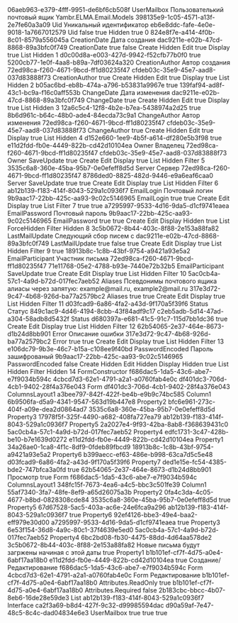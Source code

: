 ﻿<?xml version="1.0" encoding="utf-8"?>
<Entity xmlns:xsi="http://www.w3.org/2001/XMLSchema-instance" xmlns:xsd="http://www.w3.org/2001/XMLSchema">
  <Uid>06aeb963-e379-4fff-9951-de6bf6cb508f</Uid>
  <Name>UserMailbox</Name>
  <DisplayName>Пользователький почтовый ящик</DisplayName>
  <Namespace>Yambr.ELMA.Email.Models</Namespace>
  <Properties>
    <PropertyMetadata xsi:type="EntityPropertyMetadata">
      <Uid>398135e9-1c05-4571-a13f-2e7fe60a3a09</Uid>
      <Name>Uid</Name>
      <DisplayName>Уникальный идентификатор</DisplayName>
      <TypeUid>eb6e8ddc-fafe-4e0e-9018-1a7667012579</TypeUid>
      <Settings xsi:type="GuidSettings">
        <FieldName>Uid</FieldName>
      </Settings>
      <Nullable>false</Nullable>
      <IsSystem>true</IsSystem>
      <ViewSettings>
        <Attributes>
          <ViewAttribute>
            <Visibility>Hidden</Visibility>
            <ReadOnly>true</ReadOnly>
          </ViewAttribute>
        </Attributes>
      </ViewSettings>
      <Order>0</Order>
    </PropertyMetadata>
    <PropertyMetadata xsi:type="EntityPropertyMetadata">
      <Uid>824e8f7e-a414-4f0b-8c01-8579a556045a</Uid>
      <Name>CreationDate</Name>
      <DisplayName>Дата создания</DisplayName>
      <TypeUid>dac9211e-e02b-47cd-8868-89a3bfc0f749</TypeUid>
      <Settings xsi:type="DateTimeSettings">
        <FieldName>CreationDate</FieldName>
        <SetCurrentDate>true</SetCurrentDate>
      </Settings>
      <Nullable>false</Nullable>
      <ViewSettings>
        <Attributes>
          <ViewAttribute>
            <ViewType>Create</ViewType>
            <Visibility>Hidden</Visibility>
          </ViewAttribute>
          <ViewAttribute>
            <ViewType>Edit</ViewType>
            <ReadOnly>true</ReadOnly>
          </ViewAttribute>
          <ViewAttribute>
            <ViewType>Display</ViewType>
            <ReadOnly>true</ReadOnly>
          </ViewAttribute>
          <ViewAttribute>
            <ViewType>List</ViewType>
            <Visibility>Hidden</Visibility>
          </ViewAttribute>
        </Attributes>
      </ViewSettings>
      <Order>1</Order>
      <Handlers>
        <PropertyHandlerInfo>
          <HandlerUid>d0c00d8a-e003-427d-9942-f52cfb77b0f0</HandlerUid>
        </PropertyHandlerInfo>
      </Handlers>
      <Filterable>true</Filterable>
    </PropertyMetadata>
    <PropertyMetadata xsi:type="EntityPropertyMetadata">
      <Uid>5200cb77-1e0f-4aa8-b89a-7df03624a320</Uid>
      <Name>CreationAuthor</Name>
      <DisplayName>Автор создания</DisplayName>
      <TypeUid>72ed98ca-f260-4671-9bcd-ff1d80235f47</TypeUid>
      <SubTypeUid>cfdeb03c-35e9-45e7-aad8-037d83888f73</SubTypeUid>
      <Settings xsi:type="EntityUserSettings">
        <FieldName>CreationAuthor</FieldName>
      </Settings>
      <Nullable>true</Nullable>
      <ViewSettings>
        <Attributes>
          <ViewAttribute>
            <ViewType>Create</ViewType>
            <Visibility>Hidden</Visibility>
          </ViewAttribute>
          <ViewAttribute>
            <ViewType>Edit</ViewType>
            <ReadOnly>true</ReadOnly>
          </ViewAttribute>
          <ViewAttribute>
            <ViewType>Display</ViewType>
            <ReadOnly>true</ReadOnly>
          </ViewAttribute>
          <ViewAttribute>
            <ViewType>List</ViewType>
            <Visibility>Hidden</Visibility>
          </ViewAttribute>
        </Attributes>
      </ViewSettings>
      <Order>2</Order>
      <Handlers>
        <PropertyHandlerInfo>
          <HandlerUid>b05ac6bd-eb8b-474a-a796-b53831a9967e</HandlerUid>
        </PropertyHandlerInfo>
      </Handlers>
      <Filterable>true</Filterable>
    </PropertyMetadata>
    <PropertyMetadata xsi:type="EntityPropertyMetadata">
      <Uid>139faf94-ad8f-43c1-bc9a-f16c0aff553b</Uid>
      <Name>ChangeDate</Name>
      <DisplayName>Дата изменения</DisplayName>
      <TypeUid>dac9211e-e02b-47cd-8868-89a3bfc0f749</TypeUid>
      <Settings xsi:type="DateTimeSettings">
        <FieldName>ChangeDate</FieldName>
      </Settings>
      <Nullable>true</Nullable>
      <ViewSettings>
        <Attributes>
          <ViewAttribute>
            <ViewType>Create</ViewType>
            <Visibility>Hidden</Visibility>
          </ViewAttribute>
          <ViewAttribute>
            <ViewType>Edit</ViewType>
            <ReadOnly>true</ReadOnly>
          </ViewAttribute>
          <ViewAttribute>
            <ViewType>Display</ViewType>
            <ReadOnly>true</ReadOnly>
          </ViewAttribute>
          <ViewAttribute>
            <ViewType>List</ViewType>
            <Visibility>Hidden</Visibility>
          </ViewAttribute>
        </Attributes>
      </ViewSettings>
      <Order>3</Order>
      <Handlers>
        <PropertyHandlerInfo>
          <HandlerUid>12a6c5c4-12f8-4b2e-b7ea-5438974a2d25</HandlerUid>
        </PropertyHandlerInfo>
      </Handlers>
      <Filterable>true</Filterable>
    </PropertyMetadata>
    <PropertyMetadata xsi:type="EntityPropertyMetadata">
      <Uid>8b6d961c-b64c-48b0-ade4-84ecda73c9a1</Uid>
      <Name>ChangeAuthor</Name>
      <DisplayName>Автор изменения</DisplayName>
      <TypeUid>72ed98ca-f260-4671-9bcd-ff1d80235f47</TypeUid>
      <SubTypeUid>cfdeb03c-35e9-45e7-aad8-037d83888f73</SubTypeUid>
      <Settings xsi:type="EntityUserSettings">
        <FieldName>ChangeAuthor</FieldName>
      </Settings>
      <Nullable>true</Nullable>
      <ViewSettings>
        <Attributes>
          <ViewAttribute>
            <ViewType>Create</ViewType>
            <Visibility>Hidden</Visibility>
          </ViewAttribute>
          <ViewAttribute>
            <ViewType>Edit</ViewType>
            <ReadOnly>true</ReadOnly>
          </ViewAttribute>
          <ViewAttribute>
            <ViewType>Display</ViewType>
            <ReadOnly>true</ReadOnly>
          </ViewAttribute>
          <ViewAttribute>
            <ViewType>List</ViewType>
            <Visibility>Hidden</Visibility>
          </ViewAttribute>
        </Attributes>
      </ViewSettings>
      <Order>4</Order>
      <Handlers>
        <PropertyHandlerInfo>
          <HandlerUid>d152e660-1ee9-4b5f-a614-df280e5b3f98</HandlerUid>
        </PropertyHandlerInfo>
      </Handlers>
      <Filterable>true</Filterable>
    </PropertyMetadata>
    <PropertyMetadata xsi:type="EntityPropertyMetadata">
      <Uid>e11d2fdd-fb0e-4449-822b-cd42d10104ea</Uid>
      <Name>Owner</Name>
      <DisplayName>Владелец</DisplayName>
      <TypeUid>72ed98ca-f260-4671-9bcd-ff1d80235f47</TypeUid>
      <SubTypeUid>cfdeb03c-35e9-45e7-aad8-037d83888f73</SubTypeUid>
      <Settings xsi:type="EntityUserSettings">
        <FieldName>Owner</FieldName>
        <CascadeMode>SaveUpdate</CascadeMode>
      </Settings>
      <Nullable>true</Nullable>
      <ViewSettings>
        <Attributes>
          <ViewAttribute>
            <ViewType>Create</ViewType>
          </ViewAttribute>
          <ViewAttribute>
            <ViewType>Edit</ViewType>
          </ViewAttribute>
          <ViewAttribute>
            <ViewType>Display</ViewType>
            <ReadOnly>true</ReadOnly>
          </ViewAttribute>
          <ViewAttribute>
            <ViewType>List</ViewType>
            <Visibility>Hidden</Visibility>
          </ViewAttribute>
          <ViewAttribute>
            <ViewType>Filter</ViewType>
          </ViewAttribute>
        </Attributes>
      </ViewSettings>
      <Order>5</Order>
    </PropertyMetadata>
    <PropertyMetadata xsi:type="EntityPropertyMetadata">
      <Uid>3535c6a8-360e-45ba-95b7-0e0efeff8d5d</Uid>
      <Name>Server</Name>
      <DisplayName>Сервер</DisplayName>
      <TypeUid>72ed98ca-f260-4671-9bcd-ff1d80235f47</TypeUid>
      <SubTypeUid>8786ded0-8825-482d-9446-e9a6eaf6caa0</SubTypeUid>
      <Settings xsi:type="EntitySettings">
        <FieldName>Server</FieldName>
        <CascadeMode>SaveUpdate</CascadeMode>
      </Settings>
      <Nullable>true</Nullable>
      <Required>true</Required>
      <ViewSettings>
        <Attributes>
          <ViewAttribute>
            <ViewType>Create</ViewType>
          </ViewAttribute>
          <ViewAttribute>
            <ViewType>Edit</ViewType>
          </ViewAttribute>
          <ViewAttribute>
            <ViewType>Display</ViewType>
            <ReadOnly>true</ReadOnly>
          </ViewAttribute>
          <ViewAttribute>
            <ViewType>List</ViewType>
            <Visibility>Hidden</Visibility>
          </ViewAttribute>
          <ViewAttribute>
            <ViewType>Filter</ViewType>
          </ViewAttribute>
        </Attributes>
      </ViewSettings>
      <Order>6</Order>
    </PropertyMetadata>
    <PropertyMetadata xsi:type="EntityPropertyMetadata">
      <Uid>ab12b139-f183-414f-8043-529a1c0936f7</Uid>
      <Name>EmailLogin</Name>
      <DisplayName>Почтовый логин</DisplayName>
      <TypeUid>9b9aac17-22bb-425c-aa93-9c02c5146965</TypeUid>
      <Settings xsi:type="StringSettings">
        <FieldName>EmailLogin</FieldName>
      </Settings>
      <Nullable>true</Nullable>
      <Required>true</Required>
      <ViewSettings>
        <Attributes>
          <ViewAttribute>
            <ViewType>Create</ViewType>
          </ViewAttribute>
          <ViewAttribute>
            <ViewType>Edit</ViewType>
          </ViewAttribute>
          <ViewAttribute>
            <ViewType>Display</ViewType>
            <ReadOnly>true</ReadOnly>
          </ViewAttribute>
          <ViewAttribute>
            <ViewType>List</ViewType>
          </ViewAttribute>
          <ViewAttribute>
            <ViewType>Filter</ViewType>
          </ViewAttribute>
        </Attributes>
      </ViewSettings>
      <Order>7</Order>
      <InFastSearch>true</InFastSearch>
      <Filterable>true</Filterable>
    </PropertyMetadata>
    <PropertyMetadata xsi:type="EntityPropertyMetadata">
      <Uid>a7295997-9533-4d16-9da5-d1cf9741eaea</Uid>
      <Name>EmailPassword</Name>
      <DisplayName>Почтовый пароль</DisplayName>
      <TypeUid>9b9aac17-22bb-425c-aa93-9c02c5146965</TypeUid>
      <Settings xsi:type="StringSettings">
        <FieldName>EmailPassword</FieldName>
      </Settings>
      <Nullable>true</Nullable>
      <Required>true</Required>
      <ViewSettings>
        <Attributes>
          <ViewAttribute>
            <ViewType>Create</ViewType>
          </ViewAttribute>
          <ViewAttribute>
            <ViewType>Edit</ViewType>
          </ViewAttribute>
          <ViewAttribute>
            <ViewType>Display</ViewType>
            <Visibility>Hidden</Visibility>
            <ReadOnly>true</ReadOnly>
          </ViewAttribute>
          <ViewAttribute>
            <ViewType>List</ViewType>
            <Visibility>ForceHidden</Visibility>
          </ViewAttribute>
          <ViewAttribute>
            <ViewType>Filter</ViewType>
            <Visibility>Hidden</Visibility>
          </ViewAttribute>
        </Attributes>
      </ViewSettings>
      <Order>8</Order>
    </PropertyMetadata>
    <PropertyMetadata xsi:type="EntityPropertyMetadata">
      <Uid>3c5b0672-8b44-403c-8f88-2e153a88fa82</Uid>
      <Name>LastMailUpdate</Name>
      <DisplayName>Следующий сбор писем с</DisplayName>
      <TypeUid>dac9211e-e02b-47cd-8868-89a3bfc0f749</TypeUid>
      <Settings xsi:type="DateTimeSettings">
        <FieldName>LastMailUpdate</FieldName>
        <SetCurrentDate>true</SetCurrentDate>
      </Settings>
      <Nullable>false</Nullable>
      <Required>true</Required>
      <ViewSettings>
        <Attributes>
          <ViewAttribute>
            <ViewType>Create</ViewType>
          </ViewAttribute>
          <ViewAttribute>
            <ViewType>Edit</ViewType>
          </ViewAttribute>
          <ViewAttribute>
            <ViewType>Display</ViewType>
            <ReadOnly>true</ReadOnly>
          </ViewAttribute>
          <ViewAttribute>
            <ViewType>List</ViewType>
            <Visibility>Hidden</Visibility>
          </ViewAttribute>
          <ViewAttribute>
            <ViewType>Filter</ViewType>
          </ViewAttribute>
        </Attributes>
      </ViewSettings>
      <Order>9</Order>
      <Filterable>true</Filterable>
    </PropertyMetadata>
    <PropertyMetadata xsi:type="EntityPropertyMetadata">
      <Uid>18913b8c-1c8b-43bf-9754-a9421a93e5a2</Uid>
      <Name>EmailParticipant</Name>
      <DisplayName>Участник письма</DisplayName>
      <TypeUid>72ed98ca-f260-4671-9bcd-ff1d80235f47</TypeUid>
      <SubTypeUid>71e11768-05e2-4788-b93e-7440e72b32b5</SubTypeUid>
      <Settings xsi:type="EntitySettings">
        <FieldName>EmailParticipant</FieldName>
        <CascadeMode>SaveUpdate</CascadeMode>
      </Settings>
      <Nullable>true</Nullable>
      <ViewSettings>
        <Attributes>
          <ViewAttribute>
            <ViewType>Create</ViewType>
          </ViewAttribute>
          <ViewAttribute>
            <ViewType>Edit</ViewType>
          </ViewAttribute>
          <ViewAttribute>
            <ViewType>Display</ViewType>
            <ReadOnly>true</ReadOnly>
          </ViewAttribute>
          <ViewAttribute>
            <ViewType>List</ViewType>
            <Visibility>Hidden</Visibility>
          </ViewAttribute>
          <ViewAttribute>
            <ViewType>Filter</ViewType>
          </ViewAttribute>
        </Attributes>
      </ViewSettings>
      <Order>10</Order>
    </PropertyMetadata>
    <PropertyMetadata xsi:type="EntityPropertyMetadata">
      <Uid>5ac0cb4a-57c1-4a9d-b72d-017fec7aeb52</Uid>
      <Name>Aliases</Name>
      <DisplayName>Псевдонимы почтового ящика</DisplayName>
      <Description>алиасы через запятую: example@mail.ru, example2@mail.ru</Description>
      <TypeUid>317e3d72-9c47-4b68-926d-ba77a2579bc2</TypeUid>
      <Settings xsi:type="TextSettings">
        <FieldName>Aliases</FieldName>
        <MultiLine>true</MultiLine>
      </Settings>
      <Nullable>true</Nullable>
      <ViewSettings>
        <Attributes>
          <ViewAttribute>
            <ViewType>Create</ViewType>
          </ViewAttribute>
          <ViewAttribute>
            <ViewType>Edit</ViewType>
          </ViewAttribute>
          <ViewAttribute>
            <ViewType>Display</ViewType>
            <ReadOnly>true</ReadOnly>
          </ViewAttribute>
          <ViewAttribute>
            <ViewType>List</ViewType>
            <Visibility>Hidden</Visibility>
          </ViewAttribute>
          <ViewAttribute>
            <ViewType>Filter</ViewType>
          </ViewAttribute>
        </Attributes>
      </ViewSettings>
      <Order>11</Order>
    </PropertyMetadata>
    <PropertyMetadata xsi:type="EntityPropertyMetadata">
      <Uid>d03fcad9-6a86-4fa2-a43d-9f170a5f39f6</Uid>
      <Name>Status</Name>
      <DisplayName>Статус</DisplayName>
      <TypeUid>849c1ac9-4d46-4194-8cbb-43f84adf9c17</TypeUid>
      <SubTypeUid>c2eb5adb-5d14-47ad-a304-58adb8d5432f</SubTypeUid>
      <Settings xsi:type="EnumSettings">
        <FieldName>Status</FieldName>
        <DefaultValue>d680397a-e681-41c5-91c7-115d7bb1dc36</DefaultValue>
      </Settings>
      <Nullable>true</Nullable>
      <ViewSettings>
        <Attributes>
          <ViewAttribute>
            <ViewType>Create</ViewType>
          </ViewAttribute>
          <ViewAttribute>
            <ViewType>Edit</ViewType>
          </ViewAttribute>
          <ViewAttribute>
            <ViewType>Display</ViewType>
            <ReadOnly>true</ReadOnly>
          </ViewAttribute>
          <ViewAttribute>
            <ViewType>List</ViewType>
            <Visibility>Hidden</Visibility>
          </ViewAttribute>
          <ViewAttribute>
            <ViewType>Filter</ViewType>
          </ViewAttribute>
        </Attributes>
      </ViewSettings>
      <Order>12</Order>
    </PropertyMetadata>
    <PropertyMetadata xsi:type="EntityPropertyMetadata">
      <Uid>62b54065-2e37-464e-8673-d1b24d8bb901</Uid>
      <Name>Error</Name>
      <DisplayName>Описание ошибки</DisplayName>
      <TypeUid>317e3d72-9c47-4b68-926d-ba77a2579bc2</TypeUid>
      <Settings xsi:type="TextSettings">
        <FieldName>Error</FieldName>
        <MultiLine>true</MultiLine>
      </Settings>
      <Nullable>true</Nullable>
      <ViewSettings>
        <Attributes>
          <ViewAttribute>
            <ViewType>Create</ViewType>
          </ViewAttribute>
          <ViewAttribute>
            <ViewType>Edit</ViewType>
          </ViewAttribute>
          <ViewAttribute>
            <ViewType>Display</ViewType>
            <ReadOnly>true</ReadOnly>
          </ViewAttribute>
          <ViewAttribute>
            <ViewType>List</ViewType>
            <Visibility>Hidden</Visibility>
          </ViewAttribute>
          <ViewAttribute>
            <ViewType>Filter</ViewType>
          </ViewAttribute>
        </Attributes>
      </ViewSettings>
      <Order>13</Order>
    </PropertyMetadata>
    <PropertyMetadata xsi:type="EntityPropertyMetadata">
      <Uid>e106dc79-9b3e-46c7-b15a-c108ee9f40bd</Uid>
      <Name>PasswordEncoded</Name>
      <DisplayName>Пароль зашифрованый</DisplayName>
      <TypeUid>9b9aac17-22bb-425c-aa93-9c02c5146965</TypeUid>
      <Settings xsi:type="StringSettings">
        <FieldName>PasswordEncoded</FieldName>
      </Settings>
      <Nullable>false</Nullable>
      <ViewSettings>
        <Attributes>
          <ViewAttribute>
            <ViewType>Create</ViewType>
            <Visibility>Hidden</Visibility>
          </ViewAttribute>
          <ViewAttribute>
            <ViewType>Edit</ViewType>
            <Visibility>Hidden</Visibility>
          </ViewAttribute>
          <ViewAttribute>
            <ViewType>Display</ViewType>
            <Visibility>Hidden</Visibility>
            <ReadOnly>true</ReadOnly>
          </ViewAttribute>
          <ViewAttribute>
            <ViewType>List</ViewType>
            <Visibility>Hidden</Visibility>
          </ViewAttribute>
          <ViewAttribute>
            <ViewType>Filter</ViewType>
            <Visibility>Hidden</Visibility>
          </ViewAttribute>
        </Attributes>
      </ViewSettings>
      <Order>14</Order>
    </PropertyMetadata>
  </Properties>
  <FormsScheme>FormConstructor</FormsScheme>
  <DefaultForms>
    <CreateUid>f686dac5-1da5-43c6-abe7-e7f9034b594c</CreateUid>
    <EditUid>4cbcd7d3-62e1-4791-a2a1-a0760fab4e0c</EditUid>
    <DisplayUid>df401dc3-706d-4cb1-9402-28f4a376e043</DisplayUid>
  </DefaultForms>
  <Forms>
    <FormViewItem>
      <Name>Form</Name>
      <Uid>df401dc3-706d-4cb1-9402-28f4a376e043</Uid>
      <Items>
        <RootViewItem xsi:type="ColumnsLayoutViewItem">
          <Name>ColumnsLayout1</Name>
          <Uid>a3bee797-842f-422f-be4b-e9b9c74bc585</Uid>
          <Items>
            <RootViewItem xsi:type="ColumnViewItem">
              <Name>Column1</Name>
              <Uid>6b9506fa-d5a9-4341-9547-563d19b447e8</Uid>
              <Items>
                <RootViewItem xsi:type="PropertyViewItem">
                  <Name>Property2</Name>
                  <Uid>bfc6e961-273c-404f-a09e-dea2d0864ad7</Uid>
                  <Property>3535c6a8-360e-45ba-95b7-0e0efeff8d5d</Property>
                  <Attributes />
                </RootViewItem>
                <RootViewItem xsi:type="PropertyViewItem">
                  <Name>Property3</Name>
                  <Uid>17978f5f-325f-4490-a682-408fa727ea79</Uid>
                  <Property>ab12b139-f183-414f-8043-529a1c0936f7</Property>
                  <Attributes />
                </RootViewItem>
                <RootViewItem xsi:type="PropertyViewItem">
                  <Name>Property5</Name>
                  <Uid>2a2027e4-9f93-42ba-8ab8-f368639431c0</Uid>
                  <Property>5ac0cb4a-57c1-4a9d-b72d-017fec7aeb52</Property>
                  <Attributes />
                </RootViewItem>
                <RootViewItem xsi:type="PropertyViewItem">
                  <Name>Property4</Name>
                  <Uid>edfc1731-3c47-428b-be10-b7e1639d0272</Uid>
                  <Property>e11d2fdd-fb0e-4449-822b-cd42d10104ea</Property>
                  <Attributes />
                </RootViewItem>
                <RootViewItem xsi:type="PropertyViewItem">
                  <Name>Property1</Name>
                  <Uid>34a26ae0-1ca8-4f1c-8df9-0fdeb89fbcd9</Uid>
                  <Property>18913b8c-1c8b-43bf-9754-a9421a93e5a2</Property>
                  <Attributes />
                </RootViewItem>
                <RootViewItem xsi:type="PropertyViewItem">
                  <Name>Property6</Name>
                  <Uid>b399aecc-ef63-486e-b998-63ca7d5c5e48</Uid>
                  <Property>d03fcad9-6a86-4fa2-a43d-9f170a5f39f6</Property>
                  <Attributes />
                </RootViewItem>
                <RootViewItem xsi:type="PropertyViewItem">
                  <Name>Property7</Name>
                  <Uid>ded1e15e-fc54-4385-bde2-747bfca3a0fd</Uid>
                  <HideEmpty>true</HideEmpty>
                  <Property>62b54065-2e37-464e-8673-d1b24d8bb901</Property>
                  <Attributes />
                </RootViewItem>
              </Items>
            </RootViewItem>
          </Items>
        </RootViewItem>
      </Items>
      <DisplayName>Просмотр</DisplayName>
      <ReadOnly>true</ReadOnly>
    </FormViewItem>
    <FormViewItem>
      <Name>Form</Name>
      <Uid>f686dac5-1da5-43c6-abe7-e7f9034b594c</Uid>
      <Items>
        <RootViewItem xsi:type="ColumnsLayoutViewItem">
          <Name>ColumnsLayout1</Name>
          <Uid>348fc15f-7673-4ea6-a4c5-bbc3c501fe39</Uid>
          <Items>
            <RootViewItem xsi:type="ColumnViewItem">
              <Name>Column1</Name>
              <Uid>55af7340-3fa7-48fe-8ef9-a65d26075a3b</Uid>
              <Items>
                <RootViewItem xsi:type="PropertyViewItem">
                  <Name>Property2</Name>
                  <Uid>0fa4c3da-4c05-4677-b8bd-0828308cde84</Uid>
                  <Property>3535c6a8-360e-45ba-95b7-0e0efeff8d5d</Property>
                  <Attributes>
                    <Required>true</Required>
                  </Attributes>
                </RootViewItem>
                <RootViewItem xsi:type="PropertyViewItem">
                  <Name>Property5</Name>
                  <Uid>67d67528-5ac5-403a-ac6e-24e6fca9a296</Uid>
                  <Property>ab12b139-f183-414f-8043-529a1c0936f7</Property>
                  <Attributes>
                    <Required>true</Required>
                  </Attributes>
                </RootViewItem>
                <RootViewItem xsi:type="PropertyViewItem">
                  <Name>Property6</Name>
                  <Uid>92ef4126-bbe3-49e4-baa2-eff979e30d00</Uid>
                  <Property>a7295997-9533-4d16-9da5-d1cf9741eaea</Property>
                  <Attributes>
                    <Required>true</Required>
                  </Attributes>
                </RootViewItem>
                <RootViewItem xsi:type="PropertyViewItem">
                  <Name>Property3</Name>
                  <Uid>6e53f154-36d8-4a9c-80c1-37f4639e5ed0</Uid>
                  <Property>5ac0cb4a-57c1-4a9d-b72d-017fec7aeb52</Property>
                  <Attributes />
                </RootViewItem>
                <RootViewItem xsi:type="PropertyViewItem">
                  <Name>Property4</Name>
                  <Uid>6bc2bd08-fb30-4475-88dd-4d64aa578de2</Uid>
                  <Property>3c5b0672-8b44-403c-8f88-2e153a88fa82</Property>
                  <Attributes>
                    <Description>Новые письма будут загржены начиная с этой даты</Description>
                    <Required>true</Required>
                  </Attributes>
                </RootViewItem>
                <RootViewItem xsi:type="PropertyViewItem">
                  <Name>Property1</Name>
                  <Uid>b1b101ef-cf7f-4d75-a0e4-6abf17aa18b0</Uid>
                  <Property>e11d2fdd-fb0e-4449-822b-cd42d10104ea</Property>
                  <Attributes>
                    <Required>true</Required>
                  </Attributes>
                </RootViewItem>
              </Items>
            </RootViewItem>
          </Items>
        </RootViewItem>
      </Items>
      <DisplayName>Создание/Редактирование</DisplayName>
    </FormViewItem>
  </Forms>
  <FormTransformations>
    <FormViewItemTransformation>
      <Uid>f686dac5-1da5-43c6-abe7-e7f9034b594c</Uid>
      <FormName>Form</FormName>
      <NewFormUid>4cbcd7d3-62e1-4791-a2a1-a0760fab4e0c</NewFormUid>
      <NewFormName>Form</NewFormName>
      <NewFormDisplayName>Редактирование</NewFormDisplayName>
      <Items>
        <ViewItemTransformation xsi:type="ViewItemTransformationChange" Type="EleWise.ELMA.Model.Views.PropertyViewItem, EleWise.ELMA.SDK, Version=1.0.0.0, Culture=neutral, PublicKeyToken=cb29d04eca9b031d">
          <Uid>b1b101ef-cf7f-4d75-a0e4-6abf17aa18b0</Uid>
          <PropertyName>Attributes.ReadOnly</PropertyName>
          <Value xsi:type="xsd:boolean">true</Value>
        </ViewItemTransformation>
        <ViewItemTransformation xsi:type="ViewItemTransformationChange" Type="EleWise.ELMA.Model.Views.PropertyViewItem, EleWise.ELMA.SDK, Version=1.0.0.0, Culture=neutral, PublicKeyToken=cb29d04eca9b031d">
          <Uid>b1b101ef-cf7f-4d75-a0e4-6abf17aa18b0</Uid>
          <PropertyName>Attributes.Required</PropertyName>
          <Value xsi:type="xsd:boolean">false</Value>
        </ViewItemTransformation>
      </Items>
    </FormViewItemTransformation>
  </FormTransformations>
  <TableViews>
    <TableView>
      <Uid>2b183cbc-bbcc-4b07-8eb6-16de28e59de3</Uid>
      <ViewType>List</ViewType>
    </TableView>
  </TableViews>
  <TitlePropertyUid>ab12b139-f183-414f-8043-529a1c0936f7</TitlePropertyUid>
  <Type>Interface</Type>
  <ImplementationUid>ca2f3a69-b8d4-427f-9c32-d99985594dac</ImplementationUid>
  <IdTypeUid>d90a59af-7e47-48c5-8c4c-dad04834e6e3</IdTypeUid>
  <TableName>UserMailbox</TableName>
  <IsSoftDeletable>true</IsSoftDeletable>
  <ShowInCatalogList>true</ShowInCatalogList>
  <Filterable>true</Filterable>
  <Filter />
  <Actions />
</Entity>